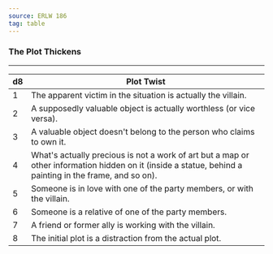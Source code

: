 ```yaml
---
source: ERLW 186
tag: table
---
```


### The Plot Thickens
---
|d8|Plot Twist|
|----|------------|
|1|The apparent victim in the situation is actually the villain.|
|2|A supposedly valuable object is actually worthless (or vice versa).|
|3|A valuable object doesn't belong to the person who claims to own it.|
|4|What's actually precious is not a work of art but a map or other information hidden on it (inside a statue, behind a painting in the frame, and so on).|
|5|Someone is in love with one of the party members, or with the villain.|
|6|Someone is a relative of one of the party members.|
|7|A friend or former ally is working with the villain.|
|8|The initial plot is a distraction from the actual plot.|
